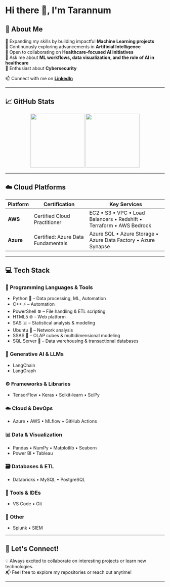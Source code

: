 # Hi there 👋, I'm Tarannum  

## 🚀 About Me  
🔭 Expanding my skills by building impactful **Machine Learning projects**  
🌱 Continuously exploring advancements in **Artificial Intelligence**  
👯 Open to collaborating on **Healthcare-focused AI initiatives**  
💬 Ask me about **ML workflows, data visualization, and the role of AI in healthcare**  
🔐 Enthusiast about **Cybersecurity**  
  
📫 Connect with me on [**LinkedIn**](https://www.linkedin.com/in/tarannum-h/)  

---

## 📈 GitHub Stats  
<p align="center">
  <img src="https://github-readme-stats.vercel.app/api?username=Thasan112&show_icons=true&theme=tokyonight" height="170" />
  <img src="https://streak-stats.demolab.com?user=Thasan112&theme=tokyonight&hide_border=true" height="170" />
</p>


---

## ☁️ Cloud Platforms  
| Platform | Certification | Key Services |
|----------|---------------|--------------|
| **AWS**  | Certified Cloud Practitioner | EC2 • S3 • VPC • Load Balancers • Redshift • Terraform • AWS Bedrock |
| **Azure**| Certified: Azure Data Fundamentals | Azure SQL • Azure Storage • Azure Data Factory • Azure Synapse |

---

## 💻 Tech Stack  

### 🧠 Programming Languages & Tools  
- Python 🐍 – Data processing, ML, Automation  
- C++ ⚡ – Automation  
- PowerShell ⚙️ – File handling & ETL scripting  
- HTML5 🌐 – Web platform  
- SAS 📊 – Statistical analysis & modeling  
- Ubuntu 🐧 – Network analysis  
- SSAS 🔢 – OLAP cubes & multidimensional modeling  
- SQL Server 💾 – Data warehousing & transactional databases  

### 🤖 Generative AI & LLMs  
- LangChain  
- LangGraph  

### ⚙️ Frameworks & Libraries  
- TensorFlow • Keras • Scikit-learn • SciPy  

### ☁️ Cloud & DevOps  
- Azure • AWS • MLflow • GitHub Actions  

### 📊 Data & Visualization  
- Pandas • NumPy • Matplotlib • Seaborn  
- Power BI • Tableau  

### 🗃️ Databases & ETL  
- Databricks • MySQL • PostgreSQL  

### 🧰 Tools & IDEs  
- VS Code • Git  

### 🧪 Other  
- Splunk • SIEM  



---

## 🤝 Let's Connect!  
💡 Always excited to collaborate on interesting projects or learn new technologies.  
📬 Feel free to explore my repositories or reach out anytime!  

---


